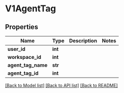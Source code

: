 # V1AgentTag

## Properties
Name | Type | Description | Notes
------------ | ------------- | ------------- | -------------
**user_id** | **int** |  | 
**workspace_id** | **int** |  | 
**agent_tag_name** | **str** |  | 
**agent_tag_id** | **int** |  | 

[[Back to Model list]](../README.md#documentation-for-models) [[Back to API list]](../README.md#documentation-for-api-endpoints) [[Back to README]](../README.md)


